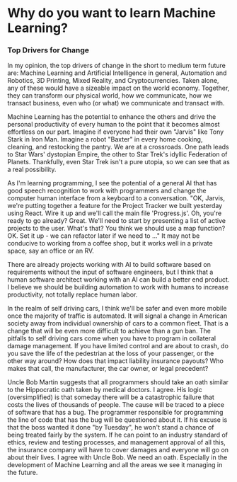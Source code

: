 # Why do you want to learn Machine Learning?

### Top Drivers for Change

In my opinion, the top drivers of change in the short to medium term future are: Machine Learning and Artificial Intelligence in general, Automation and Robotics, 3D Printing, Mixed Reality, and Cryptocurrencies. Taken alone, any of these would have a sizeable impact on the world economy. Together, they can transform our physical world, how we communicate, how we transact business, even who (or what) we communicate and transact with.

Machine Learning has the potential to enhance the others and drive the personal productivity of every human to the point that it becomes almost effortless on our part. Imagine if everyone had their own "Jarvis" like Tony Stark in Iron Man. Imagine a robot "Baxter" in every home cooking, cleaning, and restocking the pantry. We are at a crossroads. One path leads to Star Wars' dystopian Empire, the other to Star Trek's idyllic Federation of Planets. Thankfully, even Star Trek isn't a pure utopia, so we can see that as a real possibility.

As I'm learning programming, I see the potential of a general AI that has good speech recognition to work with programmers and change the computer human interface from a keyboard to a conversation. "OK, Jarvis, we're putting together a feature for the Project Tracker we built yesterday using React. Wire it up and we'll call the main file 'Progress.js'. Oh, you're ready to go already? Great. We'll need to start by presenting a list of active projects to the user. What's that? You think we should use a map function? OK. Set it up - we can refactor later if we need to ..." It may not be conducive to working from a coffee shop, but it works well in a private space, say an office or an RV.

There are already projects working with AI to build software based on requirements without the input of software engineers, but I think that a human software architect working with an AI can build a better end product. I believe we should be building automation to work with humans to increase productivity, not totally replace human labor.

In the realm of self driving cars, I think we'll be safer and even more mobile once the majority of traffic is automated. It will signal a change in American society away from individual ownership of cars to a common fleet. That is a change that will be even more difficult to achieve than a gun ban. The pitfalls to self driving cars come when you have to program in collateral damage management. If you have limited control and are about to crash, do you save the life of the pedestrian at the loss of your passenger, or the other way around? How does that impact liability insurance payouts? Who makes that call, the manufacturer, the car owner, or legal precedent?

Uncle Bob Martin suggests that all programmers should take an oath similar to the Hippocratic oath taken by medical doctors. I agree. His logic (oversimplified) is that someday there will be a catastrophic failure that costs the lives of thousands of people. The cause will be traced to a piece of software that has a bug. The programmer responsible for programming the line of code that has the bug will be questioned about it. If his excuse is that the boss wanted it done "by Tuesday", he won't stand a chance of being treated fairly by the system. If he can point to an industry standard of ethics, review and testing processes, and management approval of all this, the insurance company will have to cover damages and everyone will go on about their lives. I agree with Uncle Bob. We need an oath. Especially in the development of Machine Learning and all the areas we see it managing in the future.
